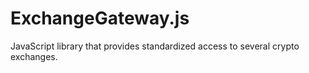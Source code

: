 # ExchangeGateway.js
JavaScript library that provides standardized access to several crypto exchanges.
